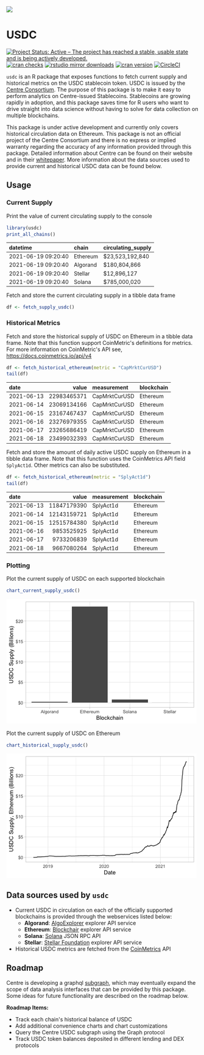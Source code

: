<img src="https://cryptologos.cc/logos/usd-coin-usdc-logo.png" width="50"/>

# USDC

[![Project Status: Active – The project has reached a stable, usable state and is being actively developed.](https://www.repostatus.org/badges/latest/active.svg)](https://www.repostatus.org/#active)
[![cran checks](https://cranchecks.info/badges/worst/usdc)](https://cranchecks.info/pkgs/usdc)
[![rstudio mirror downloads](https://cranlogs.r-pkg.org/badges/usdc?color=C9A115)](https://github.com/r-hub/cranlogs.app)
[![cran version](https://www.r-pkg.org/badges/version/usdc)](https://cran.r-project.org/package=usdc)
[![CircleCI](https://circleci.com/gh/galen211/usdc/tree/master.svg?style=svg)](https://circleci.com/gh/galen211/usdc/tree/master)


`usdc` is an R package that exposes functions to fetch current supply and historical metrics on the USDC stablecoin token.  USDC is issued by the [Centre Consortium](https://www.centre.io/).  The purpose of this package is to make it easy to perform analytics on Centre-issued Stablecoins.  Stablecoins are growing rapidly in adoption, and this package saves time for R users who want to drive straight into data science without having to solve for data collection on multiple blockchains.

This package is under active development and currently only covers historical circulation data on Ethereum.  This package is not an official project of the Centre Consortium and there is no express or implied warranty regarding the accuracy of any information provided through this package.  Detailed information about Centre can be found on their website and in their [whitepaper](https://f.hubspotusercontent30.net/hubfs/9304636/PDF/centre-whitepaper.pdf).  More information about the data sources used to provide current and historical USDC data can be found below.

## Usage

### Current Supply
Print the value of current circulating supply to the console
```r
library(usdc)
print_all_chains()
```
|datetime            |chain    |circulating_supply |
|:-------------------|:--------|:------------------|
|2021-06-19 09:20:40 |Ethereum |$23,523,192,840    |
|2021-06-19 09:20:40 |Algorand |$180,804,866       |
|2021-06-19 09:20:40 |Stellar  |$12,896,127        |
|2021-06-19 09:20:40 |Solana   |$785,000,020       |
Fetch and store the current circulating supply in a tibble data frame
```r
df <- fetch_supply_usdc()
```

### Historical Metrics

Fetch and store the historical supply of USDC on Ethereum in a tibble data frame.  Note that this function support CoinMetric's definitions for metrics.  For more information on CoinMetric's API see, https://docs.coinmetrics.io/api/v4
```r
df <- fetch_historical_ethereum(metric = "CapMrktCurUSD")
tail(df)
```
|date       |       value|measurement   |blockchain |
|:----------|-----------:|:-------------|:----------|
|2021-06-13 | 22983465371|CapMrktCurUSD |Ethereum   |
|2021-06-14 | 23069134166|CapMrktCurUSD |Ethereum   |
|2021-06-15 | 23167467437|CapMrktCurUSD |Ethereum   |
|2021-06-16 | 23276979355|CapMrktCurUSD |Ethereum   |
|2021-06-17 | 23265686419|CapMrktCurUSD |Ethereum   |
|2021-06-18 | 23499032393|CapMrktCurUSD |Ethereum   |

Fetch and store the amount of daily active USDC supply on Ethereum in a tibble data frame.  Note that this function uses the CoinMetrics API field `SplyAct1d`.  Other metrics can also be substituted.
```r
df <- fetch_historical_ethereum(metric = "SplyAct1d")
tail(df)
```
|date       |       value|measurement |blockchain |
|:----------|-----------:|:-----------|:----------|
|2021-06-13 | 11847179390|SplyAct1d   |Ethereum   |
|2021-06-14 | 12143159721|SplyAct1d   |Ethereum   |
|2021-06-15 | 12515784380|SplyAct1d   |Ethereum   |
|2021-06-16 |  9853525925|SplyAct1d   |Ethereum   |
|2021-06-17 |  9733206839|SplyAct1d   |Ethereum   |
|2021-06-18 |  9667080264|SplyAct1d   |Ethereum   |

### Plotting

Plot the current supply of USDC on each supported blockchain
```r
chart_current_supply_usdc()
```
<img src="./img/current_supply.png"/>


Plot the current supply of USDC on Ethereum
```r
chart_historical_supply_usdc()
```
<img src="./img/historical_supply.png"/>


## Data sources used by `usdc`

* Current USDC in circulation on each of the officially supported blockchains is provided through the webservices listed below:
    * **Algorand**: [AlgoExplorer](https://algoexplorer.io/) explorer API service
    * **Ethereum**: [Blockchair](https://blockchair.com/) explorer API service
    * **Solana**: [Solana](https://docs.solana.com/developing/clients/jsonrpc-api) JSON RPC API
    * **Stellar**: [Stellar Foundation](https://www.stellar.org/) explorer API service
* Historical USDC metrics are fetched from the [CoinMetrics](https://docs.coinmetrics.io/api/v4) API

## Roadmap
Centre is developing a graphql [subgraph](https://thegraph.com/explorer/subgraph/centrehq/usdc), which may eventually expand the scope of data analysis interfaces that can be provided by this package.  Some ideas for future functionality are described on the roadmap below.

**Roadmap Items:**
 - Track each chain's historical balance of USDC
 - Add additional convenience charts and chart customizations
 - Query the Centre USDC subgraph using the Graph protocol
 - Track USDC token balances deposited in different lending and DEX protocols
